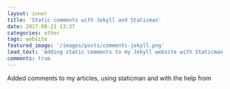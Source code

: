 ```yaml
---
layout: inner
title: 'Static comments with Jekyll and Staticman'
date: 2017-08-21 13:37
categories: other
tags: website
featured_image: '/images/posts/comments-jekyll.png'
lead_text: 'Adding static comments to my Jekyll website with Staticman.'
comments: true
---
```


Added comments to my articles, using staticman and with the help from 
